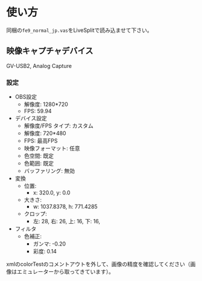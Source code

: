 # 使い方

同梱の`fe9_normal_jp.vas`をLiveSplitで読み込ませて下さい。

## 映像キャプチャデバイス

GV-USB2, Analog Capture

### 設定

* OBS設定
    * 解像度: 1280*720
    * FPS: 59.94
* デバイス設定
    * 解像度/FPS タイプ: カスタム
    * 解像度: 720*480
    * FPS: 最高FPS
    * 映像フォーマット: 任意
    * 色空間: 既定
    * 色範囲: 既定
    * バッファリング: 無効
* 変換
    * 位置:
        * x: 320.0, y: 0.0
    * 大きさ:
        * w: 1037.8378, h: 771.4285
    * クロップ:
        * 左: 28, 右: 26, 上: 16, 下: 16,
* フィルタ
    * 色補正:
        * ガンマ: -0.20
        * 彩度: 0.14

xmlのcolorTestのコメントアウトを外して、画像の精度を確認してください（画像はエミュレーターから取ってきています）。